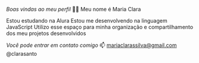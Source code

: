 *Boas vindas ao meu perfil* 💙💙
Meu nome é Maria Clara

Estou estudando na Alura
Estou me desenvolvendo na linguagem JavaScript
Utilizo esse espaço para minha organização e compartilhamento dos meu projetos desenvolvidos

*Você pode entrar em contato comigo* 📫
mariaclarassilva@gmail.com
@clarasanto
